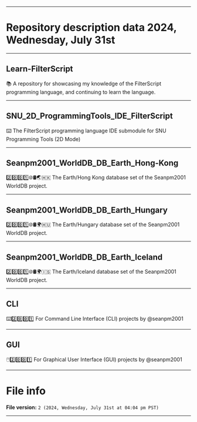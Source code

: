 
***

# Repository description data 2024, Wednesday, July 31st

---

## Learn-FilterScript

📚️ A repository for showcasing my knowledge of the FilterScript programming language, and continuing to learn the language. 

---

## SNU_2D_ProgrammingTools_IDE_FilterScript

⌨️ The FilterScript programming language IDE submodule for SNU Programming Tools (2D Mode)

---

## Seanpm2001_WorldDB_DB_Earth_Hong-Kong

2️⃣️0️⃣️0️⃣️1️⃣️🌐️🛢️🌏️🇭🇰️ The Earth/Hong Kong database set of the Seanpm2001 WorldDB project.

---

## Seanpm2001_WorldDB_DB_Earth_Hungary

2️⃣️0️⃣️0️⃣️1️⃣️🌐️🛢️🌍️🇭🇺️ The Earth/Hungary database set of the Seanpm2001 WorldDB project.

---

## Seanpm2001_WorldDB_DB_Earth_Iceland

2️⃣️0️⃣️0️⃣️1️⃣️🌐️🛢️🌍️🇮🇸️ The Earth/Iceland database set of the Seanpm2001 WorldDB project.

---

## CLI

⌨️2️⃣️0️⃣️0️⃣️1️⃣️ For Command Line Interface (CLI) projects by @seanpm2001

---

## GUI

🖱️2️⃣️0️⃣️0️⃣️1️⃣️ For Graphical User Interface (GUI) projects by @seanpm2001

***

# File info

**File version:** `2 (2024, Wednesday, July 31st at 04:04 pm PST)`

***

